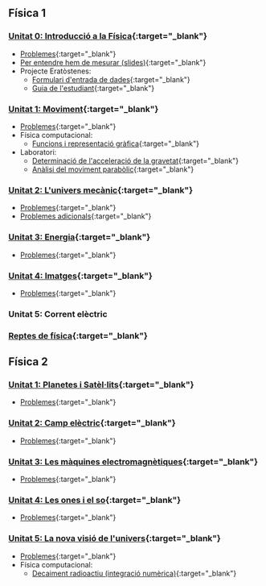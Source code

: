 ## Física 1

### [Unitat 0: Introducció a la Física](00_intro_fisica/intro_fisica.md){:target="_blank"}
* [Problemes](00_intro_fisica/intro_prob.md){:target="_blank"}
* [Per entendre hem de mesurar (slides)](00_intro_fisica/slides/index.html){:target="_blank"}
* Projecte Eratòstenes: 
	* [Formulari d'entrada de dades](https://goo.gl/HovCaZ){:target="_blank"}
	* [Guia de l'estudiant](http://difusion.df.uba.ar/Erat/InstructivoEratostenes2012.pdf){:target="_blank"}

### [Unitat 1: Moviment](02_moviment/02_moviment.md){:target="_blank"}
* [Problemes](02_moviment/02_moviment_prob.md){:target="_blank"}
* Física computacional: 
	* [Funcions i representació gràfica](http://niobio.github.io/fisicacomp/mov/mov1.html){:target="_blank"}
* Laboratori:
	* [Determinació de l'acceleració de la gravetat](http://niobio.github.io/fisica/02_moviment/lab/determinacio_g.html){:target="_blank"}
	* [Anàlisi del moviment parabòlic](http://niobio.github.io/fisica/02_moviment/lab/parabolic.html){:target="_blank"}

### [Unitat 2: L'univers mecànic](03_univers_mecanic/03_dinamica.md){:target="_blank"}
* [Problemes](03_univers_mecanic/03_dinamica_prob.md){:target="_blank"}
* [Problemes adicionals](03_univers_mecanic/dinamica.pdf){:target="_blank"}

### [Unitat 3: Energia](04_energia/04_energia.md){:target="_blank"}
* [Problemes](04_energia/04_energia_prob.md){:target="_blank"}

### [Unitat 4: Imatges](01_imatges/01_imatges.md){:target="_blank"}
* [Problemes](01_imatges/01_imatges_prob.md){:target="_blank"}

### Unitat 5: Corrent elèctric

### [Reptes de física](reptes/reptes.md){:target="_blank"}

## Física 2

### [Unitat 1: Planetes i Satèl·lits](07_gravitacio/gravitacio.md){:target="_blank"}
* [Problemes](07_gravitacio/problemes_gravitacio.md){:target="_blank"}

### [Unitat 2: Camp elèctric](09_camp_electric/camp_electric.md){:target="_blank"}
* [Problemes](09_camp_electric/problemes_camp_electric.md){:target="_blank"}

### [Unitat 3: Les màquines electromagnètiques](10_electromagnetisme/electromagnetisme.md){:target="_blank"}
* [Problemes](10_electromagnetisme/problemes_electromagnetisme.md){:target="_blank"}

### [Unitat 4: Les ones i el so](06_ones/ones.md){:target="_blank"}
* [Problemes](06_ones/problemes_ones.md){:target="_blank"}

### [Unitat 5: La nova visió de l'univers](08_fisica_moderna/moderna.md){:target="_blank"}
* [Problemes](08_fisica_moderna/problemes_moderna.md){:target="_blank"}
* Física computacional:
	* [Decaiment radioactiu (integració numèrica)](http://niobio.github.io/fisicacomp/modern/decaiment_radioactiu.html){:target="_blank"}

